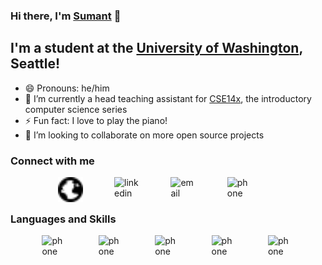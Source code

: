 ### Hi there, I'm [Sumant](https://sumantguha.github.io/portfolio/#/) 👋

<!-- [portfolio](https://sumantguha.github.io/portfolio/#/) | (+1) 253-355-7730 | [guhas2@uw.edu](mailto:guhas2@uw.edu) | [linkedin/sumantguha99](http://www.linkedin.com/in/sumantguha99) -->

## I'm a student at the [University of Washington](https://www.washington.edu), Seattle!

- 😄 Pronouns: he/him
- 🔭 I’m currently a head teaching assistant for [CSE14x](http://courses.cs.washington.edu/courses/cse14x/ta/), the introductory computer science series
- ⚡ Fun fact: I love to play the piano!
- 👯 I’m looking to collaborate on more open source projects

### Connect with me

[<img align="left" alt="portfolio" width="40px" src="https://raw.githubusercontent.com/iconic/open-iconic/master/svg/globe.svg" style="margin-right:10%;margin-left:15%" />](https://sumantguha.github.io/portfolio/#/)

[<img align="left" alt="linkedin" width="40px" src="https://cdn.jsdelivr.net/npm/simple-icons@v3/icons/linkedin.svg"  style="margin-right:10%" />](http://www.linkedin.com/in/sumantguha99)

[<img align="left" alt="email" width="40px" src="https://cdn.jsdelivr.net/npm/simple-icons@v3/icons/microsoftoutlook.svg"  style="margin-right:10%" />](mailto:guhas2@uw.edu)

[<img align="left" alt="phone" width="40px" src="https://cdn.jsdelivr.net/npm/simple-icons@v3/icons/googlemessages.svg"  style="margin-right:10%" />](tel:+1253-355-7730)

<br/>
<br/>

### Languages and Skills

<img align="left" alt="phone" width="40px" src="https://cdn.jsdelivr.net/npm/simple-icons@v3/icons/python.svg"  style="margin-right:10%;margin-left:10%" />

<img align="left" alt="phone" width="40px" src="https://cdn.jsdelivr.net/npm/simple-icons@v3/icons/java.svg"  style="margin-right:10%" />

<img align="left" alt="phone" width="40px" src="https://cdn.jsdelivr.net/npm/simple-icons@v3/icons/cplusplus.svg"  style="margin-right:10%" />

<img align="left" alt="phone" width="40px" src="https://cdn.jsdelivr.net/npm/simple-icons@v3/icons/javascript.svg"  style="margin-right:10%" />

<img align="left" alt="phone" width="40px" src="https://cdn.jsdelivr.net/npm/simple-icons@v3/icons/html5.svg"  style="margin-right:0%" />

<!--
**sumantguha/sumantguha** is a ✨ _special_ ✨ repository because its `README.md` (this file) appears on your GitHub profile.

Here are some ideas to get you started:

- 🔭 I’m currently working on ...
- 🌱 I’m currently learning ...
- 👯 I’m looking to collaborate on ...
- 🤔 I’m looking for help with ...
- 💬 Ask me about ...
- 📫 How to reach me: ...
- 😄 Pronouns: ...
- ⚡ Fun fact: ...
-->
